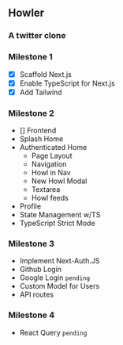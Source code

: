## Howler

### A twitter clone

### Milestone 1

- [x] Scaffold Next.js
- [x] Enable TypeScript for Next.js
- [x] Add Tailwind

### Milestone 2

- [] Frontend
- Splash Home
- Authenticated Home
  - Page Layout
  - Navigation
  - Howl in Nav
  - New Howl Modal
  - Textarea
  - Howl feeds
- Profile
- State Management w/TS
- TypeScript Strict Mode

### Milestone 3

- Implement Next-Auth.JS
- Github Login
- Google Login `pending`
- Custom Model for Users
- API routes

### Milestone 4

- React Query `pending`
